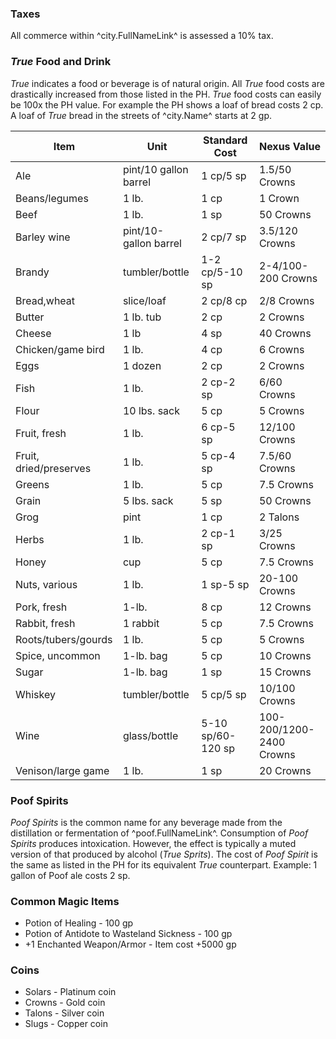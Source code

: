 ### Taxes
All commerce within ^city.FullNameLink^ is assessed a 10% tax.

### *True* Food and Drink
*True* indicates a food or beverage is of natural origin.
All *True* food costs are drastically increased from those listed in the PH. *True* food costs can easily be 100x the PH value. For example the PH shows a loaf of bread costs 2 cp. A loaf of *True* bread in the streets of ^city.Name^ starts at 2 gp.

| Item                   | Unit                  | Standard Cost     | Nexus Value              |
|------------------------|-----------------------|-------------------|--------------------------|
| Ale                    | pint/10 gallon barrel | 1 cp/5 sp         | 1.5/50 Crowns            |
| Beans/legumes          | 1 lb.                 | 1 cp              | 1 Crown                  |
| Beef                   | 1 lb.                 | 1 sp              | 50 Crowns                |
| Barley wine            | pint/10-gallon barrel | 2 cp/7 sp         | 3.5/120 Crowns           |
| Brandy                 | tumbler/bottle        | 1-2 cp/5-10 sp    | 2-4/100-200 Crowns       |
| Bread,wheat            | slice/loaf            | 2 cp/8 cp         | 2/8 Crowns               |
| Butter                 | 1 lb. tub             | 2 cp              | 2 Crowns                 |
| Cheese                 | 1 lb                  | 4 sp              | 40 Crowns                |
| Chicken/game bird      | 1 lb.                 | 4 cp              | 6 Crowns                 |
| Eggs                   | 1 dozen               | 2 cp              | 2 Crowns                 |
| Fish                   | 1 lb.                 | 2 cp-2 sp         | 6/60 Crowns              |
| Flour                  | 10 lbs. sack          | 5 cp              | 5 Crowns                 |
| Fruit, fresh           | 1 lb.                 | 6 cp-5 sp         | 12/100 Crowns            |
| Fruit, dried/preserves | 1 lb.                 | 5 cp-4 sp         | 7.5/60 Crowns            |
| Greens                 | 1 lb.                 | 5 cp              | 7.5 Crowns               |
| Grain                  | 5 lbs. sack           | 5 sp              | 50 Crowns                |
| Grog                   | pint                  | 1 cp              | 2 Talons                 |
| Herbs                  | 1 lb.                 | 2 cp-1 sp         | 3/25 Crowns              |
| Honey                  | cup                   | 5 cp              | 7.5 Crowns               |
| Nuts, various          | 1 lb.                 | 1 sp-5 sp         | 20-100 Crowns            |
| Pork, fresh            | 1-lb.                 | 8 cp              | 12 Crowns                |
| Rabbit, fresh          | 1 rabbit              | 5 cp              | 7.5 Crowns               |
| Roots/tubers/gourds    | 1 lb.                 | 5 cp              | 5 Crowns                 |
| Spice, uncommon        | 1-lb. bag             | 5 cp              | 10 Crowns                |
| Sugar                  | 1-lb. bag             | 1 sp              | 15 Crowns                |
| Whiskey                | tumbler/bottle        | 5 cp/5 sp         | 10/100 Crowns            |
| Wine                   | glass/bottle          | 5-10 sp/60-120 sp | 100-200/1200-2400 Crowns |
| Venison/large game     | 1 lb.                 | 1 sp              | 20 Crowns                |

### Poof Spirits
*Poof Spirits* is the common name for any beverage made from the distillation or fermentation of ^poof.FullNameLink^. Consumption of *Poof Spirits* produces intoxication. However, the effect is typically a muted version of that produced by alcohol (*True Sprits*). The cost of *Poof Spirit* is the same as listed in the PH for its equivalent *True* counterpart. Example: 1 gallon of Poof ale costs 2 sp.

### Common Magic Items
* Potion of Healing - 100 gp
* Potion of Antidote to Wasteland Sickness - 100 gp
* +1 Enchanted Weapon/Armor - Item cost +5000 gp

### Coins
* Solars - Platinum coin
* Crowns - Gold coin
* Talons - Silver coin
* Slugs - Copper coin
